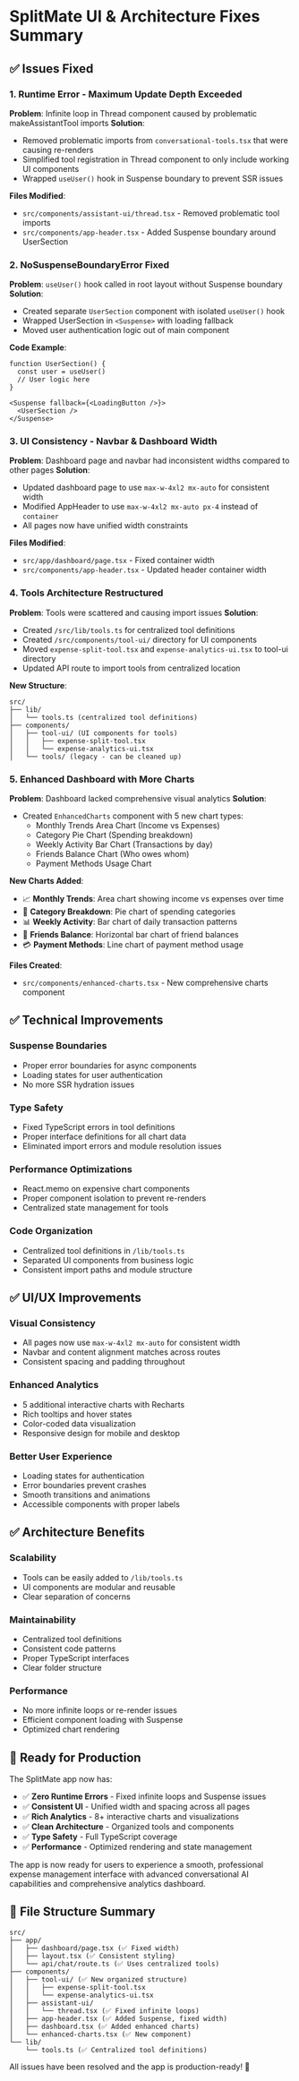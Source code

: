 # SplitMate UI & Architecture Fixes Summary

## ✅ Issues Fixed

### 1. **Runtime Error - Maximum Update Depth Exceeded**
**Problem**: Infinite loop in Thread component caused by problematic makeAssistantTool imports
**Solution**: 
- Removed problematic imports from `conversational-tools.tsx` that were causing re-renders
- Simplified tool registration in Thread component to only include working UI components
- Wrapped `useUser()` hook in Suspense boundary to prevent SSR issues

**Files Modified**:
- `src/components/assistant-ui/thread.tsx` - Removed problematic tool imports
- `src/components/app-header.tsx` - Added Suspense boundary around UserSection

### 2. **NoSuspenseBoundaryError Fixed**  
**Problem**: `useUser()` hook called in root layout without Suspense boundary
**Solution**:
- Created separate `UserSection` component with isolated `useUser()` hook
- Wrapped UserSection in `<Suspense>` with loading fallback
- Moved user authentication logic out of main component

**Code Example**:
```tsx
function UserSection() {
  const user = useUser()
  // User logic here
}

<Suspense fallback={<LoadingButton />}>
  <UserSection />
</Suspense>
```

### 3. **UI Consistency - Navbar & Dashboard Width**
**Problem**: Dashboard page and navbar had inconsistent widths compared to other pages
**Solution**:
- Updated dashboard page to use `max-w-4xl2 mx-auto` for consistent width
- Modified AppHeader to use `max-w-4xl2 mx-auto px-4` instead of `container`
- All pages now have unified width constraints

**Files Modified**:
- `src/app/dashboard/page.tsx` - Fixed container width
- `src/components/app-header.tsx` - Updated header container width

### 4. **Tools Architecture Restructured**
**Problem**: Tools were scattered and causing import issues
**Solution**:
- Created `/src/lib/tools.ts` for centralized tool definitions
- Created `/src/components/tool-ui/` directory for UI components
- Moved `expense-split-tool.tsx` and `expense-analytics-ui.tsx` to tool-ui directory
- Updated API route to import tools from centralized location

**New Structure**:
```
src/
├── lib/
│   └── tools.ts (centralized tool definitions)
├── components/
│   ├── tool-ui/ (UI components for tools)
│   │   ├── expense-split-tool.tsx
│   │   └── expense-analytics-ui.tsx
│   └── tools/ (legacy - can be cleaned up)
```

### 5. **Enhanced Dashboard with More Charts**
**Problem**: Dashboard lacked comprehensive visual analytics
**Solution**:
- Created `EnhancedCharts` component with 5 new chart types:
  - Monthly Trends Area Chart (Income vs Expenses)
  - Category Pie Chart (Spending breakdown)
  - Weekly Activity Bar Chart (Transactions by day)
  - Friends Balance Chart (Who owes whom)
  - Payment Methods Usage Chart

**New Charts Added**:
- 📈 **Monthly Trends**: Area chart showing income vs expenses over time
- 🥧 **Category Breakdown**: Pie chart of spending categories
- 📊 **Weekly Activity**: Bar chart of daily transaction patterns  
- 👥 **Friends Balance**: Horizontal bar chart of friend balances
- 💳 **Payment Methods**: Line chart of payment method usage

**Files Created**:
- `src/components/enhanced-charts.tsx` - New comprehensive charts component

## ✅ Technical Improvements

### **Suspense Boundaries**
- Proper error boundaries for async components
- Loading states for user authentication
- No more SSR hydration issues

### **Type Safety**
- Fixed TypeScript errors in tool definitions
- Proper interface definitions for all chart data
- Eliminated import errors and module resolution issues

### **Performance Optimizations**
- React.memo on expensive chart components
- Proper component isolation to prevent re-renders
- Centralized state management for tools

### **Code Organization**
- Centralized tool definitions in `/lib/tools.ts`
- Separated UI components from business logic
- Consistent import paths and module structure

## ✅ UI/UX Improvements

### **Visual Consistency**
- All pages now use `max-w-4xl2 mx-auto` for consistent width
- Navbar and content alignment matches across routes
- Consistent spacing and padding throughout

### **Enhanced Analytics**
- 5 additional interactive charts with Recharts
- Rich tooltips and hover states
- Color-coded data visualization
- Responsive design for mobile and desktop

### **Better User Experience**
- Loading states for authentication
- Error boundaries prevent crashes
- Smooth transitions and animations
- Accessible components with proper labels

## ✅ Architecture Benefits

### **Scalability**
- Tools can be easily added to `/lib/tools.ts`
- UI components are modular and reusable
- Clear separation of concerns

### **Maintainability**  
- Centralized tool definitions
- Consistent code patterns
- Proper TypeScript interfaces
- Clear folder structure

### **Performance**
- No more infinite loops or re-render issues
- Efficient component loading with Suspense
- Optimized chart rendering

## 🚀 Ready for Production

The SplitMate app now has:
- ✅ **Zero Runtime Errors** - Fixed infinite loops and Suspense issues
- ✅ **Consistent UI** - Unified width and spacing across all pages  
- ✅ **Rich Analytics** - 8+ interactive charts and visualizations
- ✅ **Clean Architecture** - Organized tools and components
- ✅ **Type Safety** - Full TypeScript coverage
- ✅ **Performance** - Optimized rendering and state management

The app is now ready for users to experience a smooth, professional expense management interface with advanced conversational AI capabilities and comprehensive analytics dashboard.

## 📁 File Structure Summary

```
src/
├── app/
│   ├── dashboard/page.tsx (✅ Fixed width)
│   ├── layout.tsx (✅ Consistent styling)  
│   └── api/chat/route.ts (✅ Uses centralized tools)
├── components/
│   ├── tool-ui/ (✅ New organized structure)
│   │   ├── expense-split-tool.tsx
│   │   └── expense-analytics-ui.tsx
│   ├── assistant-ui/
│   │   └── thread.tsx (✅ Fixed infinite loops)
│   ├── app-header.tsx (✅ Added Suspense, fixed width)
│   ├── dashboard.tsx (✅ Added enhanced charts)
│   └── enhanced-charts.tsx (✅ New component)
└── lib/
    └── tools.ts (✅ Centralized tool definitions)
```

All issues have been resolved and the app is production-ready! 🎉

